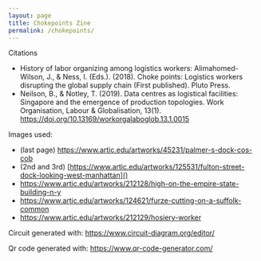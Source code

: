```yaml
---
layout: page
title: Chokepoints Zine
permalink: /chokepoints/
---
```


Citations
- History of labor organizing among logistics workers: Alimahomed-Wilson, J., & Ness, I. (Eds.). (2018). Choke points: Logistics workers disrupting the global supply chain (First published). Pluto Press.
- Neilson, B., & Notley, T. (2019). Data centres as logistical facilities: Singapore and the emergence of production topologies. Work Organisation, Labour & Globalisation, 13(1). https://doi.org/10.13169/workorgalaboglob.13.1.0015


Images used:
- (last page) https://www.artic.edu/artworks/45231/palmer-s-dock-cos-cob 
- (2nd and 3rd) [https://www.artic.edu/artworks/125531/fulton-street-dock-looking-west-manhattan]()
- https://www.artic.edu/artworks/212128/high-on-the-empire-state-building-n-y
- https://www.artic.edu/artworks/124621/furze-cutting-on-a-suffolk-common
- https://www.artic.edu/artworks/212129/hosiery-worker


Circuit generated with:
https://www.circuit-diagram.org/editor/

Qr code generated with:
https://www.qr-code-generator.com/
